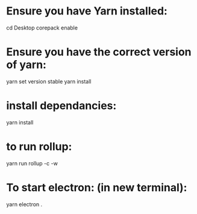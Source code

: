 # Ensure you have Yarn installed: 
cd Desktop
corepack enable

# Ensure you have the correct version of yarn:
yarn set version stable
yarn install

# install dependancies: 
yarn install

# to run rollup: 
yarn run rollup -c -w

# To start electron: (in new terminal):
yarn electron .
